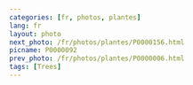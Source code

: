 ```yaml
---
categories: [fr, photos, plantes]
lang: fr
layout: photo
next_photo: /fr/photos/plantes/P0000156.html
picname: P0000092
prev_photo: /fr/photos/plantes/P0000006.html
tags: [Trees]
---
```

